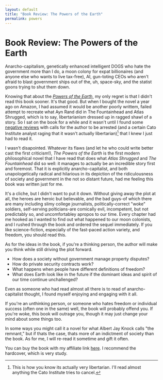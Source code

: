 ```yaml
---
layout: default
title: "Book Review: The Powers of the Earth"
permalink: powers
---
```


# Book Review: The Powers of the Earth

Anarcho-capitalism, genetically enhanced intelligent DOGS who hate the government more than I do, a moon colony for expat billionaires (and anyone else who wants to live tax-free), AI, gun-toting CEOs who aren't afraid to blast government ships out of the, uh, space-sky, and the statist goons trying to shut them down.

Knowing that about the *[Powers of the Earth,](https://www.amazon.com/Powers-Earth-Aristillus-Book-ebook/dp/B005JPPMS6)* my only regret is that I didn't read this book sooner. It's that good. But when I bought the novel a year ago on Amazon, I had assumed it would be another poorly writtem, failed attempt to recreate what Ayn Rand did in The Fountainhead and Atlas Shrugged, which is to say, 
libertarianism dressed up in ragged shawl of a story. So I sat on the book for a while and it wasn't until I found some [negative reviews](http://morlockpublishing.com/travis-j-i-corcoran/) with calls for the author to be arrested (and 
a certain Cato Institute analyst raging that it wasn't actually libertarian)[^1] that I knew I just had to read it.

I wasn't disapointed. Whatever its flaws (and let he who could write better cast the first criticism!), *The Powers of the Earth*
is the first modern philosophical novel that I have read that does what *Atlas Shrugged* and *The Fountainhead* did so well: it manages to actually be an incredible story first and foremost. That it is explicitly anarcho-capitalist, and both unapologetically radical and
hilarious in its depiction of the ridiculousness of society and government in the not so distant future, had me feeling this book was written just for me.

It's a cliche, but I didn't want to put it down. Without giving away the plot at all, the heroes are heroic but believable, and the bad guys-of which there are many including slimy college journalists, politically-correct "woke" soldiers, self-serving polticians-are comically evil, incompetent, but not predictably so, and uncomfortabley apropos to our time. Every chapter had me hooked as I wanted to find out what happened to our moon colonists, and I rushed through the book and ordered the sequel immediately.
If you like science-fiction, especially of the fast-paced action variety, and freedom, you should read this.

As for the ideas in the book, if you're a thinking person, the author will make you think while still driving the plot forward. 

- How does a society without government manage property disputes? 
- How do private security contracts work?
-  What happens when people have different definitions of freedom? 
-  What does Earth look like in the future if the dominant ideas and spirit of our time continue unchallenged? 

Even as someone who had read almost all there is to read of anarcho-capitalist thought, I
found myself enjoying and engaging with it all.

If you're an unthinking person, or someone who hates freedom or individual success (often one in the same) well, the book will probably offend you. If you're woke, this book will outrage you,
though it may just change your mind about some things too. 

In some
ways you might call it a novel for what Albert Jay Knock calls "the remnant," but if thats the case, thats more of an indictment of society than the book. As for me, I will
re-read it sometime and gift it often.

You can buy the book with my affiliate link [here](https://www.amazon.com/Powers-Earth-Aristillus-Book-ebook/dp/B005JPPMS6). I recommend the hardcover, which is very study.

[^1]: This is how you know its actually very libertarian. I'll read almost anything the Cato Institute tries to cancel.



